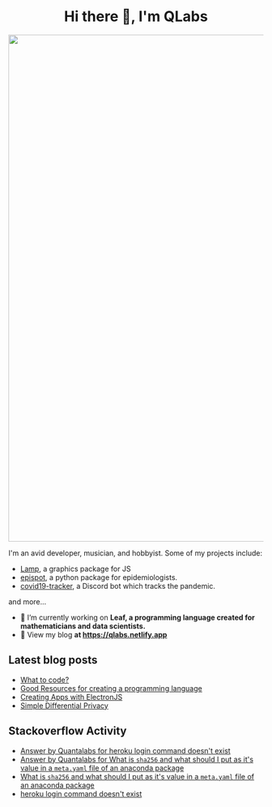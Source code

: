 <h1 align="center">Hi there 👋, I'm QLabs </h1>
<img src="https://i.ibb.co/mbr1j6p/Qlabs.png" width="1000px">

I'm an avid developer, musician, and hobbyist. Some of my projects include:
 - [Lamp](https://github.com/Quantalabs/Lamp), a graphics package for JS
- [epispot](https://github.com/epispot/epispot), a python package for epidemiologists. 
- [covid19-tracker](https://github.com/epispot/covid19-tracker), a Discord bot which tracks the pandemic.

and more...

- 🔭 I’m currently working on **Leaf, a programming language created for mathematicians and data scientists.**
- 📜 View my blog **at https://qlabs.netlify.app**

## Latest blog posts
<!-- BLOG-POST-LIST:START -->
- [What to code?](https://dev.to/quantalabs/what-to-code-k24)
- [Good Resources for creating a programming language](https://dev.to/quantalabs/good-resources-for-creating-a-programming-language-38mh)
- [Creating Apps with ElectronJS](https://dev.to/quantalabs/creating-apps-with-electronjs-2850)
- [Simple Differential Privacy](https://dev.to/quantalabs/simple-differential-privacy-3phh)
<!-- BLOG-POST-LIST:END -->

## Stackoverflow Activity
<!-- STACKOVERFLOW:START -->
- [Answer by Quantalabs for heroku login command doesn't exist](https://stackoverflow.com/questions/65164186/heroku-login-command-doesnt-exist/65473067#65473067)
- [Answer by Quantalabs for What is `sha256` and what should I put as it's value in a `meta.yaml` file of an anaconda package](https://stackoverflow.com/questions/65209682/what-is-sha256-and-what-should-i-put-as-its-value-in-a-meta-yaml-file-of-an/65209848#65209848)
- [What is `sha256` and what should I put as it's value in a `meta.yaml` file of an anaconda package](https://stackoverflow.com/questions/65209682/what-is-sha256-and-what-should-i-put-as-its-value-in-a-meta-yaml-file-of-an)
- [heroku login command doesn't exist](https://stackoverflow.com/questions/65164186/heroku-login-command-doesnt-exist)
<!-- STACKOVERFLOW:END -->

